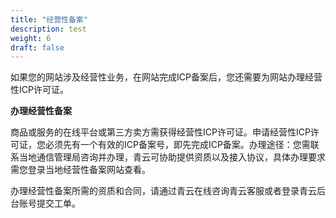 ```yaml
---
title: "经营性备案"
description: test
weight: 6
draft: false
---
```




如果您的网站涉及经营性业务，在网站完成ICP备案后，您还需要为网站办理经营性ICP许可证。

**办理经营性备案**

商品或服务的在线平台或第三方卖方需获得经营性ICP许可证。申请经营性ICP许可证，您必须先有一个有效的ICP备案号，即先完成ICP备案。办理途径：您需联系当地通信管理局咨询并办理，青云可协助提供资质以及接入协议，具体办理要求需您登录当地经营性备案网站查看。

办理经营性备案所需的资质和合同，请通过青云在线咨询青云客服或者登录青云后台账号提交工单。